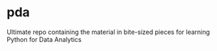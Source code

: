# pda
Ultimate repo containing the material in bite-sized pieces for learning Python for Data Analytics
